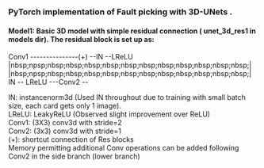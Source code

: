 ###  PyTorch implementation of Fault picking with 3D-UNets .


#### Model1: Basic 3D model with simple residual connection ( unet_3d_res1 in models dir). The residual block is set up as:

Conv1 ---------------(+) --IN --LReLU  
|nbsp;npsp;nbsp;nbsp;nbsp;nbsp;nbsp;nbsp;nbsp;nbsp;nbsp;nbsp;nbsp;|    
|nbsp;npsp;nbsp;nbsp;nbsp;nbsp;nbsp;nbsp;nbsp;nbsp;nbsp;nbsp;nbsp;|    
IN -- LReLU ---Conv2 --      

IN: instancenorm3d (Used IN throughout due to training with small batch size, each card gets only 1 image).  
LReLU: LeakyReLU  (Observed slight improvement over ReLU)  
Conv1: (3X3) conv3d with  stride=2  
Conv2: (3x3) conv3d with stride=1  
(+): shortcut connection of Res blocks  
Memory permitting additional Conv operations can be added following Conv2 in the side branch (lower branch)  
